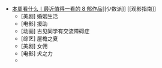 - [本周看什么丨最近值得一看的 8 部作品](https://sspai.com/post/69183)[[少数派]] [[观影指南]]
	- [美剧] 婚姻生活
	- [电影] 援助
	- [动画] 古见同学有交流障碍症
	- [综艺] 屋檐之夏
	- [美剧] 女佣
	- [电影] 犬之力
	-